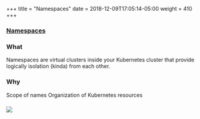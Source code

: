 +++
title = "Namespaces"
date = 2018-12-09T17:05:14-05:00
weight = 410
+++

### [Namespaces](https://kubernetes.io/docs/concepts/overview/working-with-objects/namespaces/)

### What

Namespaces are virtual clusters inside your Kubernetes cluster that provide logically isolation (kinda) from each other.

### Why

Scope of names
Organization of Kubernetes resources

### ![](/intro-k8s/images/kubernetes/ns.png) 

